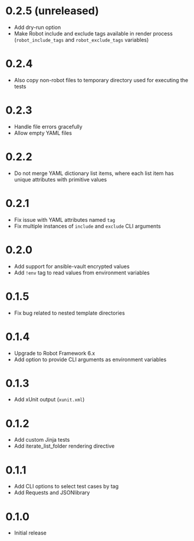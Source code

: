 # 0.2.5 (unreleased)

- Add dry-run option
- Make Robot include and exclude tags available in render process (`robot_include_tags` and `robot_exclude_tags` variables)

# 0.2.4

- Also copy non-robot files to temporary directory used for executing the tests

# 0.2.3

- Handle file errors gracefully
- Allow empty YAML files

# 0.2.2

- Do not merge YAML dictionary list items, where each list item has unique attributes with primitive values

# 0.2.1

- Fix issue with YAML attributes named `tag`
- Fix multiple instances of `include` and `exclude` CLI arguments

# 0.2.0

- Add support for ansible-vault encrypted values
- Add `!env` tag to read values from environment variables

# 0.1.5

- Fix bug related to nested template directories

# 0.1.4

- Upgrade to Robot Framework 6.x
- Add option to provide CLI arguments as environment variables

# 0.1.3

- Add xUnit output (`xunit.xml`)

# 0.1.2

- Add custom Jinja tests
- Add iterate_list_folder rendering directive

# 0.1.1

- Add CLI options to select test cases by tag
- Add Requests and JSONlibrary

# 0.1.0

- Initial release
